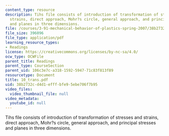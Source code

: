 ```yaml
---
content_type: resource
description: Tihs file consists of introduction of transformation of stresses and
  strains, direct approach, Mohr?s circle, general approach, and principal stresses
  and planes in three dimensions.
file: /courses/3-91-mechanical-behavior-of-plastics-spring-2007/38b2732cd4d1efffbfe95ebe706f7b95_10_trans.pdf
file_size: 396096
file_type: application/pdf
learning_resource_types:
- Readings
license: https://creativecommons.org/licenses/by-nc-sa/4.0/
ocw_type: OCWFile
parent_title: Readings
parent_type: CourseSection
parent_uid: 106c3e7c-a318-1592-5947-71c83f813f89
resourcetype: Document
title: 10_trans.pdf
uid: 38b2732c-d4d1-efff-bfe9-5ebe706f7b95
video_files:
  video_thumbnail_file: null
video_metadata:
  youtube_id: null
---
```

Tihs file consists of introduction of transformation of stresses and strains, direct approach, Mohr?s circle, general approach, and principal stresses and planes in three dimensions.